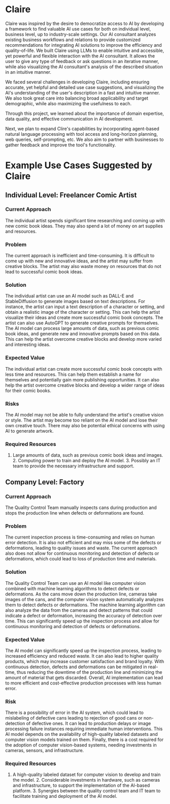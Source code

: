 # Claire

Claire was inspired by the desire to democratize access to AI by developing a framework to find valuable AI use cases for both on individual level, business level, up to industry-scale settings. Our AI consultant analyzes existing business workflows and relations to provide customized recommendations for integrating AI solutions to improve the efficiency and quality-of-life. We built Claire using LLMs to enable intuitive and accessible, yet powerful and flexible interaction with the AI consultant. It allows the user to give any type of feedback or ask questions in an iterative manner, while also visualizing the AI consultant's analysis of the described situation in an intuitive manner.

We faced several challenges in developing Claire, including ensuring accurate, yet helpful and detailed use case suggestions, and visualizing the AI's understanding of the user's description in a fast and intuitive manner. We also took great care into balancing broad applicability and target demographic, while also maximizing the usefulness to each.

Through this project, we learned about the importance of domain expertise, data quality, and effective communication in AI development.

Next, we plan to expand Clire's capabilities by incorporating agent-based natural language processing with tool access and long-horizon planning, web queries, self-prompting, etc. We also aim to partner with businesses to gather feedback and improve the tool's functionality.

# Example Use Cases Suggested by Claire

## Individual Level: Freelancer Comic Artist

### Current Approach
The individual artist spends significant time researching and coming up with new comic book ideas. They may also spend a lot of money on art supplies and resources.

### Problem
The current approach is inefficient and time-consuming. It is difficult to come up with new and innovative ideas, and the artist may suffer from creative blocks. The  artist may also waste money on resources that do not lead to successful comic book ideas.

### Solution
The individual artist can use an AI model such as DALL-E and StableDiffusion to generate images based on text descriptions. For instance, the artist can input a text description of a character or setting, and obtain a realistic image of the character or setting. This can help the artist visualize their ideas and create more successful comic book concepts. The artist can also use AutoGPT to generate creative prompts for themselves. The AI model can process large amounts of data, such as previous comic book ideas, and generate new and innovative prompts based on this data. This can help the artist overcome creative blocks and develop more varied and interesting ideas.

### Expected Value
The individual artist can create more successful comic book concepts with less time and resources. This can help them establish a name for themselves and potentially gain more publishing opportunities. It can also help the artist overcome creative blocks and develop a wider range of ideas for their comic books.

### Risks
The AI model may not be able to fully understand the artist's creative vision or style. The artist may become too reliant on the AI model and lose their own creative touch. There may also be potential ethical concerns with using AI to generate artwork.

### Required Resources
1. Large amounts of data, such as previous comic book ideas and images. 2. Computing power to train and deploy the AI model. 3. Possibly an IT team to provide the necessary infrastructure and support.


## Company Level: Factory

### Current Approach
The Quality Control Team manually inspects cans during production and stops the production line when defects or deformations are found.

### Problem
The current inspection process is time-consuming and relies on human error detection. It is also not efficient and may miss some of the defects or deformations, leading to quality issues and waste. The current approach also does not allow for continuous monitoring and detection of defects or deformations, which could lead to loss of production time and materials.

### Solution
The Quality Control Team can use an AI model like computer vision combined with machine learning algorithms to detect defects or deformations. As the cans move down the production line, cameras take images of the cans, and the computer vision system automatically analyzes them to detect defects or deformations. The machine learning algorithm can also analyze the data from the cameras and detect patterns that could indicate a defect or deformation, increasing the accuracy of detection over time. This can significantly speed up the inspection process and allow for continuous monitoring and detection of defects or deformations. 

### Expected Value
The AI model can significantly speed up the inspection process, leading to increased efficiency and reduced waste. It can also lead to higher quality products, which may increase customer satisfaction and brand loyalty. With continuous detection, defects and deformations can be mitigated in real-time, thus reducing the downtime of the production line and minimizing the amount of material that gets discarded. Overall, AI implementation can lead to more efficient and cost-effective production processes with less human error.

### Risk
There is a possibility of error in the AI system, which could lead to mislabeling of defective cans leading to rejection of good cans or non-detection of defective ones. It can lead to production delays or image processing failure instances requiring immediate human interventions. This AI model depends on the availability of high-quality labeled datasets and computer vision models trained on them. Finally, there is a cost required for the adoption of computer vision-based systems, needing investments in cameras, sensors, and infrastructure.

### Required Resources
1. A high-quality labeled dataset for computer vision to develop and train the model. 2. Considerable investments in hardware, such as cameras and infrastructure, to support the implementation of the AI-based platform. 3. Synergies between the quality control team and IT team to facilitate training and deployment of the AI model.
